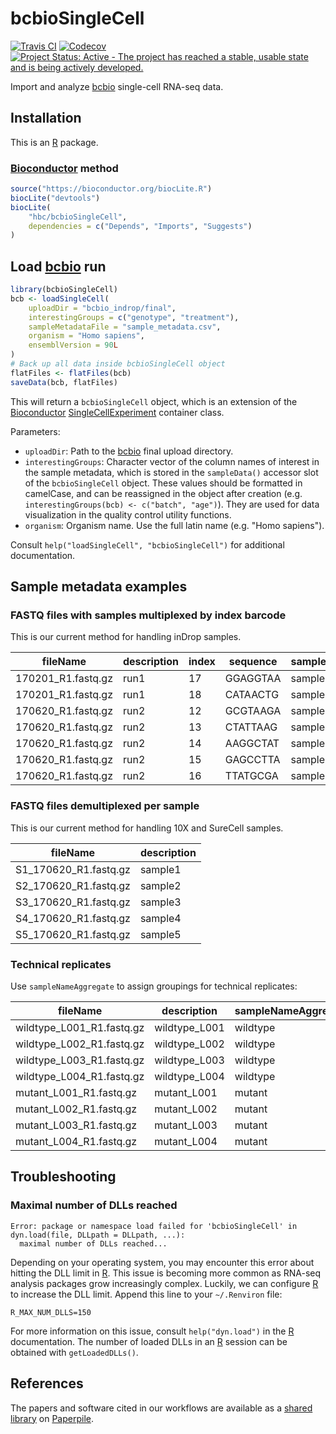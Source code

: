 # bcbioSingleCell

[![Travis CI](https://travis-ci.org/hbc/bcbioSingleCell.svg?branch=master)](https://travis-ci.org/hbc/bcbioSingleCell)
[![Codecov](https://codecov.io/gh/hbc/bcbioSingleCell/branch/master/graph/badge.svg)](https://codecov.io/gh/hbc/bcbioSingleCell)
[![Project Status: Active - The project has reached a stable, usable state and is being actively developed.](http://www.repostatus.org/badges/latest/active.svg)](http://www.repostatus.org/#active)

Import and analyze [bcbio][] single-cell RNA-seq data.


## Installation

This is an [R][] package.

### [Bioconductor][] method

```r
source("https://bioconductor.org/biocLite.R")
biocLite("devtools")
biocLite(
    "hbc/bcbioSingleCell",
    dependencies = c("Depends", "Imports", "Suggests")
)
```


## Load [bcbio][] run

```r
library(bcbioSingleCell)
bcb <- loadSingleCell(
    uploadDir = "bcbio_indrop/final",
    interestingGroups = c("genotype", "treatment"),
    sampleMetadataFile = "sample_metadata.csv",
    organism = "Homo sapiens",
    ensemblVersion = 90L
)
# Back up all data inside bcbioSingleCell object
flatFiles <- flatFiles(bcb)
saveData(bcb, flatFiles)
```

This will return a `bcbioSingleCell` object, which is an extension of the [Bioconductor][] [SingleCellExperiment][SCE] container class.

Parameters:

- `uploadDir`: Path to the [bcbio][] final upload directory.
- `interestingGroups`: Character vector of the column names of interest in the sample metadata, which is stored in the `sampleData()` accessor slot of the `bcbioSingleCell` object. These values should be formatted in camelCase, and can be reassigned in the object after creation (e.g. `interestingGroups(bcb) <- c("batch", "age")`). They are used for data visualization in the quality control utility functions.
- `organism`: Organism name. Use the full latin name (e.g. "Homo sapiens").

Consult `help("loadSingleCell", "bcbioSingleCell")` for additional documentation.


## Sample metadata examples

### FASTQ files with samples multiplexed by index barcode

This is our current method for handling inDrop samples.

| fileName           | description | index | sequence | sampleName |
| -------------------|-------------|-------|----------|------------|
| 170201_R1.fastq.gz | run1        | 17    | GGAGGTAA | sample1    |
| 170201_R1.fastq.gz | run1        | 18    | CATAACTG | sample2    |
| 170620_R1.fastq.gz | run2        | 12    | GCGTAAGA | sample3    |
| 170620_R1.fastq.gz | run2        | 13    | CTATTAAG | sample4    |
| 170620_R1.fastq.gz | run2        | 14    | AAGGCTAT | sample5    |
| 170620_R1.fastq.gz | run2        | 15    | GAGCCTTA | sample6    |
| 170620_R1.fastq.gz | run2        | 16    | TTATGCGA | sample7    |

### FASTQ files demultiplexed per sample

This is our current method for handling 10X and SureCell samples.

| fileName              | description |
|-----------------------|-------------|
| S1_170620_R1.fastq.gz | sample1     |
| S2_170620_R1.fastq.gz | sample2     |
| S3_170620_R1.fastq.gz | sample3     |
| S4_170620_R1.fastq.gz | sample4     |
| S5_170620_R1.fastq.gz | sample5     |

### Technical replicates

Use `sampleNameAggregate` to assign groupings for technical replicates:

| fileName                  | description   | sampleNameAggregate |
|---------------------------|---------------|---------------------|
| wildtype_L001_R1.fastq.gz | wildtype_L001 | wildtype            |
| wildtype_L002_R1.fastq.gz | wildtype_L002 | wildtype            |
| wildtype_L003_R1.fastq.gz | wildtype_L003 | wildtype            |
| wildtype_L004_R1.fastq.gz | wildtype_L004 | wildtype            |
| mutant_L001_R1.fastq.gz   | mutant_L001   | mutant              |
| mutant_L002_R1.fastq.gz   | mutant_L002   | mutant              |
| mutant_L003_R1.fastq.gz   | mutant_L003   | mutant              |
| mutant_L004_R1.fastq.gz   | mutant_L004   | mutant              |


## Troubleshooting

### Maximal number of DLLs reached

```
Error: package or namespace load failed for 'bcbioSingleCell' in dyn.load(file, DLLpath = DLLpath, ...):
  maximal number of DLLs reached...
```

Depending on your operating system, you may encounter this error about hitting the DLL limit in [R][]. This issue is becoming more common as RNA-seq analysis packages grow increasingly complex. Luckily, we can configure [R][] to increase the DLL limit. Append this line to your `~/.Renviron` file:

```
R_MAX_NUM_DLLS=150
```

For more information on this issue, consult `help("dyn.load")` in the [R][] documentation. The number of loaded DLLs in an [R][] session can be obtained with `getLoadedDLLs()`.


## References

The papers and software cited in our workflows are available as a [shared library](https://paperpile.com/shared/C8EMxl) on [Paperpile][].


[bcbio]: https://bcbio-nextgen.readthedocs.io
[Bioconductor]: https://bioconductor.org
[conda]: https://conda.io
[devtools]: https://cran.r-project.org/package=devtools
[Paperpile]: https://paperpile.com
[R]: https://www.r-project.org
[SCE]: https://doi.org/doi:10.18129/B9.bioc.SingleCellExperiment
